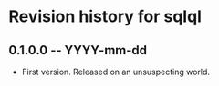 # Revision history for sqlql

## 0.1.0.0 -- YYYY-mm-dd

* First version. Released on an unsuspecting world.
